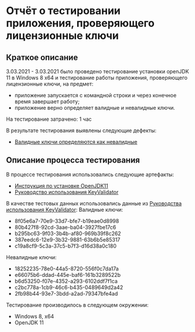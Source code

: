 # Отчёт о тестировании приложения, проверяющего лицензионные ключи #

## Краткое описание ##

3.03.2021 - 3.03.2021 было проведено тестирование установки openJDK 11 в Windows 8 x64 и тестирование работы приложения, проверяющего лицензионные ключи, на предмет:
- приложение запускается с командной строки и через конечное время завершает работу;
- приложение верно определяет валидные и невалидные ключи.

На тестирование затрачено: 1 час

В результате тестирования выявлены следующие дефекты:
- [Валидные ключи определяются как невалидные](https://github.com/lifanova/javaqa-1/issues/1)


## Описание процесса тестирования ##

В процессе тестирования использовались следующие артефакты:
- [Инструкция по установке OpenJDK11](https://github.com/netology-code/javaqa-homeworks/blob/master/intro/openjdk11-manual.md)
- [Руководство использования KeyValidator](https://github.com/netology-code/javaqa-homeworks/blob/master/intro/user-manual.md)



В качестве тестовых данных использовались данные из
[Руководства использования KeyValidator](https://github.com/netology-code/javaqa-homeworks/blob/master/intro/user-manual.md):
    Валидные ключи:

- 8f05e6a7-70e9-33d7-bfe7-b19eae0d8998 
- 80b427f8-92cd-3aae-ba04-3927fbe17c6 
- b295bc63-9f03-3b4b-af80-969b39f8c262 
- 387eedc6-12e9-3b32-9881-63b6b5e85317 
- c19a8cf9-5c3a-37c5-b7f3-d16d38a0c180 

Невалидные ключи:

- 18252235-78e0-44a5-8720-556f0c7da17a 
- e66075b6-ddad-445e-baf6-161b3289522b 
- b6d53250-f07e-4352-a293-6102ddf7f1ca 
- c2bc778a-1cb9-46c6-b435-0489649d2a42 
- 2fb98b44-93e7-3bdd-a2ad-79347bfe4ad 

Тестирование производилось в следующем окружении:
- Windows 8, x64
- OpenJDK 11
